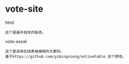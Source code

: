 # vote-site

html

```
这个是最开始写的版本。
```

vote-excel

```
这个是采用在线表格编辑的方案的。
基于https://github.com/yibingxiong/onlinetable 这个修改。
```

